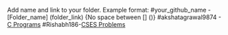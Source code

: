 Add name and link to your folder. Example format:
#your_github_name - [Folder_name] (folder_link) {No space between [] ()}
#akshatagrawal9874 - [C Programs](https://github.com/akshatagrawal9874/hacktoberfest20/tree/master/C%20Programs)
#Rishabh186-[CSES Problems](https://github.com/Rishabh186/hacktoberfest20/tree/master/CSES%20Problems)